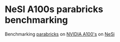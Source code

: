# NeSI A100s parabricks benchmarking

Benchmarking [parabricks](https://developer.nvidia.com/clara-parabricks) on [NVIDIA A100's](https://www.nvidia.com/en-us/data-center/a100/) on [NeSi](https://www.nesi.org.nz/)
